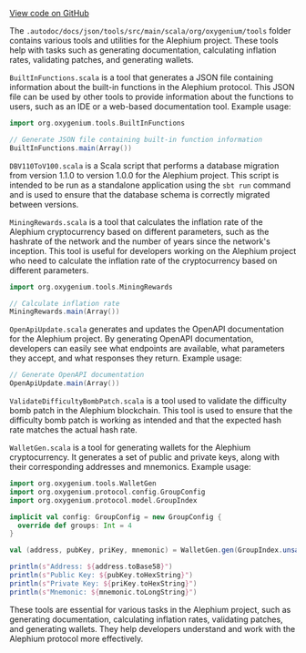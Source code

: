 [View code on GitHub](https://github.com/oxygenium/oxygenium/.autodoc/docs/json/tools/src/main/scala/org)

The `.autodoc/docs/json/tools/src/main/scala/org/oxygenium/tools` folder contains various tools and utilities for the Alephium project. These tools help with tasks such as generating documentation, calculating inflation rates, validating patches, and generating wallets.

`BuiltInFunctions.scala` is a tool that generates a JSON file containing information about the built-in functions in the Alephium protocol. This JSON file can be used by other tools to provide information about the functions to users, such as an IDE or a web-based documentation tool. Example usage:

```scala
import org.oxygenium.tools.BuiltInFunctions

// Generate JSON file containing built-in function information
BuiltInFunctions.main(Array())
```

`DBV110ToV100.scala` is a Scala script that performs a database migration from version 1.1.0 to version 1.0.0 for the Alephium project. This script is intended to be run as a standalone application using the `sbt run` command and is used to ensure that the database schema is correctly migrated between versions.

`MiningRewards.scala` is a tool that calculates the inflation rate of the Alephium cryptocurrency based on different parameters, such as the hashrate of the network and the number of years since the network's inception. This tool is useful for developers working on the Alephium project who need to calculate the inflation rate of the cryptocurrency based on different parameters.

```scala
import org.oxygenium.tools.MiningRewards

// Calculate inflation rate
MiningRewards.main(Array())
```

`OpenApiUpdate.scala` generates and updates the OpenAPI documentation for the Alephium project. By generating OpenAPI documentation, developers can easily see what endpoints are available, what parameters they accept, and what responses they return. Example usage:

```scala
// Generate OpenAPI documentation
OpenApiUpdate.main(Array())
```

`ValidateDifficultyBombPatch.scala` is a tool used to validate the difficulty bomb patch in the Alephium blockchain. This tool is used to ensure that the difficulty bomb patch is working as intended and that the expected hash rate matches the actual hash rate.

`WalletGen.scala` is a tool for generating wallets for the Alephium cryptocurrency. It generates a set of public and private keys, along with their corresponding addresses and mnemonics. Example usage:

```scala
import org.oxygenium.tools.WalletGen
import org.oxygenium.protocol.config.GroupConfig
import org.oxygenium.protocol.model.GroupIndex

implicit val config: GroupConfig = new GroupConfig {
  override def groups: Int = 4
}

val (address, pubKey, priKey, mnemonic) = WalletGen.gen(GroupIndex.unsafe(0))

println(s"Address: ${address.toBase58}")
println(s"Public Key: ${pubKey.toHexString}")
println(s"Private Key: ${priKey.toHexString}")
println(s"Mnemonic: ${mnemonic.toLongString}")
```

These tools are essential for various tasks in the Alephium project, such as generating documentation, calculating inflation rates, validating patches, and generating wallets. They help developers understand and work with the Alephium protocol more effectively.
